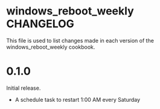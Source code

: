 # windows_reboot_weekly CHANGELOG

This file is used to list changes made in each version of the windows_reboot_weekly cookbook.

# 0.1.0

Initial release.

- A schedule task to restart 1:00 AM every Saturday

